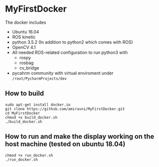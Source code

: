 # MyFirstDocker
The docker includes
* Ubuntu 16.04
* ROS kinetic
* python 3.5.2 (In addition to python2 which comes with ROS)
* OpenCV 4.1
* All needed ROS-related configuration to run python3 with
	* rospy
	* rosbag
	* cv_bridge
* pycahrm community with virtual enviroment under `/root/PycharmProjects/dev`

## How to build
```
sudo apt-get install docker.io
git clone https://github.com/amiravni/MyFirstDocker.git
cd MyFirstDocker
chmod +x build_docker.sh
./build_docker.sh
```

## How to run and make the display working on the host machine (tested on ubuntu 18.04)
```
chmod +x run_docker.sh
./run_docker.sh
```
